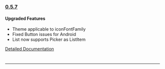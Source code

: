 ### [0.5.7](https://github.com/GeekyAnts/NativeBase/releases/tag/v0.5.7)

#### Upgraded Features
* Theme applicable to iconFontFamily
* Fixed Button issues for Android
* List now supports Picker as ListItem

[Detailed Documentation](http://nativebase.io/docs/v0.5.7/)

<hr style="margin-top: 40px">
